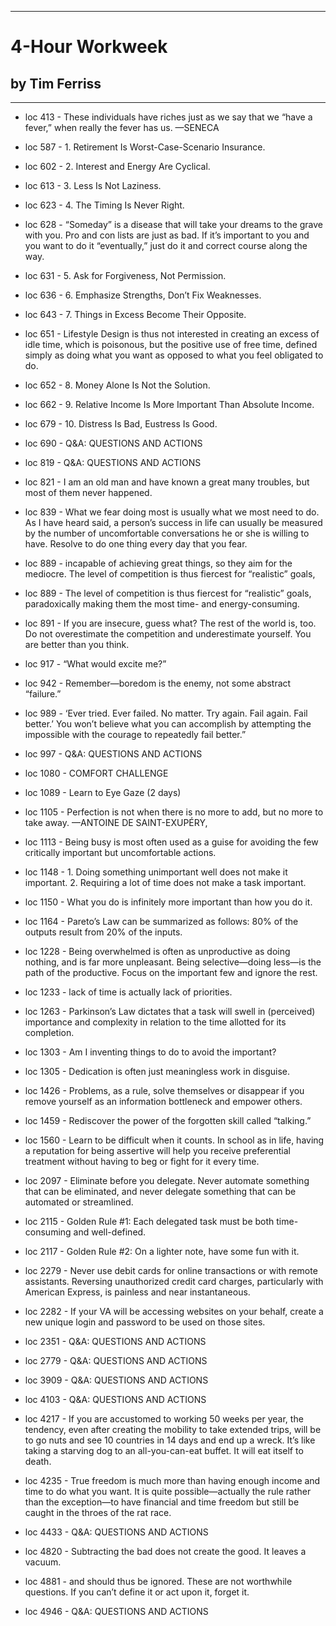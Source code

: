 
---
#  4-Hour Workweek
## by Tim Ferriss
---

 - loc 413 - These individuals have riches just as we say that we “have a fever,” when really the fever has us. —SENECA

 - loc 587 - 1. Retirement Is Worst-Case-Scenario Insurance.

 - loc 602 - 2. Interest and Energy Are Cyclical.

 - loc 613 - 3. Less Is Not Laziness.

 - loc 623 - 4. The Timing Is Never Right.

 - loc 628 - “Someday” is a disease that will take your dreams to the grave with you. Pro and con lists are just as bad. If it’s important to you and you want to do it “eventually,” just do it and correct course along the way.

 - loc 631 - 5. Ask for Forgiveness, Not Permission.

 - loc 636 - 6. Emphasize Strengths, Don’t Fix Weaknesses.

 - loc 643 - 7. Things in Excess Become Their Opposite.

 - loc 651 - Lifestyle Design is thus not interested in creating an excess of idle time, which is poisonous, but the positive use of free time, defined simply as doing what you want as opposed to what you feel obligated to do.

 - loc 652 - 8. Money Alone Is Not the Solution.

 - loc 662 - 9. Relative Income Is More Important Than Absolute Income.

 - loc 679 - 10. Distress Is Bad, Eustress Is Good.

 - loc 690 - Q&A: QUESTIONS AND ACTIONS

 - loc 819 - Q&A: QUESTIONS AND ACTIONS

 - loc 821 - I am an old man and have known a great many troubles, but most of them never happened.

 - loc 839 - What we fear doing most is usually what we most need to do. As I have heard said, a person’s success in life can usually be measured by the number of uncomfortable conversations he or she is willing to have. Resolve to do one thing every day that you fear.

 - loc 889 - incapable of achieving great things, so they aim for the mediocre. The level of competition is thus fiercest for “realistic” goals,

 - loc 889 - The level of competition is thus fiercest for “realistic” goals, paradoxically making them the most time- and energy-consuming.

 - loc 891 - If you are insecure, guess what? The rest of the world is, too. Do not overestimate the competition and underestimate yourself. You are better than you think.

 - loc 917 - “What would excite me?”

 - loc 942 - Remember—boredom is the enemy, not some abstract “failure.”

 - loc 989 - ‘Ever tried. Ever failed. No matter. Try again. Fail again. Fail better.’ You won’t believe what you can accomplish by attempting the impossible with the courage to repeatedly fail better.”

 - loc 997 - Q&A: QUESTIONS AND ACTIONS

 - loc 1080 - COMFORT CHALLENGE

 - loc 1089 - Learn to Eye Gaze (2 days)

 - loc 1105 - Perfection is not when there is no more to add, but no more to take away. —ANTOINE DE SAINT-EXUPÉRY,

 - loc 1113 - Being busy is most often used as a guise for avoiding the few critically important but uncomfortable actions.

 - loc 1148 - 1. Doing something unimportant well does not make it important. 2. Requiring a lot of time does not make a task important.

 - loc 1150 - What you do is infinitely more important than how you do it.

 - loc 1164 - Pareto’s Law can be summarized as follows: 80% of the outputs result from 20% of the inputs.

 - loc 1228 - Being overwhelmed is often as unproductive as doing nothing, and is far more unpleasant. Being selective—doing less—is the path of the productive. Focus on the important few and ignore the rest.

 - loc 1233 - lack of time is actually lack of priorities.

 - loc 1263 - Parkinson’s Law dictates that a task will swell in (perceived) importance and complexity in relation to the time allotted for its completion.

 - loc 1303 - Am I inventing things to do to avoid the important?

 - loc 1305 - Dedication is often just meaningless work in disguise.

 - loc 1426 - Problems, as a rule, solve themselves or disappear if you remove yourself as an information bottleneck and empower others.

 - loc 1459 - Rediscover the power of the forgotten skill called “talking.”

 - loc 1560 - Learn to be difficult when it counts. In school as in life, having a reputation for being assertive will help you receive preferential treatment without having to beg or fight for it every time.

 - loc 2097 - Eliminate before you delegate. Never automate something that can be eliminated, and never delegate something that can be automated or streamlined.

 - loc 2115 - Golden Rule #1: Each delegated task must be both time-consuming and well-defined.

 - loc 2117 - Golden Rule #2: On a lighter note, have some fun with it.

 - loc 2279 - Never use debit cards for online transactions or with remote assistants. Reversing unauthorized credit card charges, particularly with American Express, is painless and near instantaneous.

 - loc 2282 - If your VA will be accessing websites on your behalf, create a new unique login and password to be used on those sites.

 - loc 2351 - Q&A: QUESTIONS AND ACTIONS

 - loc 2779 - Q&A: QUESTIONS AND ACTIONS

 - loc 3909 - Q&A: QUESTIONS AND ACTIONS

 - loc 4103 - Q&A: QUESTIONS AND ACTIONS

 - loc 4217 - If you are accustomed to working 50 weeks per year, the tendency, even after creating the mobility to take extended trips, will be to go nuts and see 10 countries in 14 days and end up a wreck. It’s like taking a starving dog to an all-you-can-eat buffet. It will eat itself to death.

 - loc 4235 - True freedom is much more than having enough income and time to do what you want. It is quite possible—actually the rule rather than the exception—to have financial and time freedom but still be caught in the throes of the rat race.

 - loc 4433 - Q&A: QUESTIONS AND ACTIONS

 - loc 4820 - Subtracting the bad does not create the good. It leaves a vacuum.

 - loc 4881 - and should thus be ignored. These are not worthwhile questions. If you can’t define it or act upon it, forget it.

 - loc 4946 - Q&A: QUESTIONS AND ACTIONS

